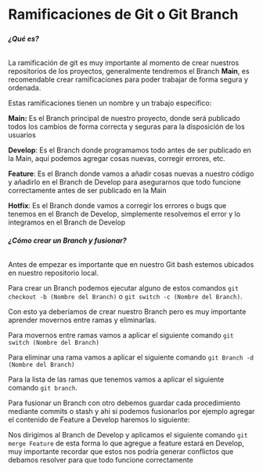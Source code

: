 # **Ramificaciones de Git o Git Branch**

##### 



###### **¿Qué es?**



La ramificación de git es muy importante al momento de crear nuestros repositorios de los proyectos, generalmente tendremos el Branch **Main**, es recomendable crear ramificaciones para poder trabajar de forma segura y ordenada.



Estas ramificaciones tienen un nombre y un trabajo especifico:



**Main:** Es el Branch principal de nuestro proyecto, donde será publicado todos los cambios de forma correcta y seguras para la disposición de los usuarios

**Develop**: Es el Branch donde programamos todo antes de ser publicado en la Main, aquí podemos agregar cosas nuevas, corregir errores, etc.

**Feature**: Es el Branch donde vamos a añadir cosas nuevas a nuestro código y añadirlo en el Branch de Develop para asegurarnos que todo funcione correctamente antes de ser publicado en la Main

**Hotfix**: Es el Branch donde vamos a corregir los errores o bugs que tenemos en el Branch de Develop, simplemente resolvemos el error y lo integramos en el Branch de Develop



###### **¿Cómo crear un Branch y fusionar?**



Antes de empezar es importante que en nuestro Git bash estemos ubicados en nuestro repositorio local.



Para crear un Branch podemos ejecutar alguno de estos comandos `git checkout -b (Nombre del Branch)` o `git switch -c (Nombre del Branch)`. 



Con esto ya deberíamos de crear nuestro Branch pero es muy importante aprender movernos entre ramas y eliminarlas.



Para movernos entre ramas vamos a aplicar el siguiente comando `git switch (Nombre del Branch)`

Para eliminar una rama vamos a aplicar el siguiente comando `git Branch -d (Nombre del Branch)`

Para la lista de las ramas que tenemos vamos a aplicar el siguiente comando `git branch`.



Para fusionar un Branch con otro debemos guardar cada procedimiento mediante commits o stash y ahi si podemos fusionarlos por ejemplo agregar el contenido de Feature a Develop haremos lo siguiente:



Nos dirigimos al Branch de Develop y aplicamos el siguiente comando `git merge Feature` de esta forma lo que agregue a feature estará en Develop, muy importante recordar que estos nos podría generar conflictos que debamos resolver para que todo funcione correctamente 





